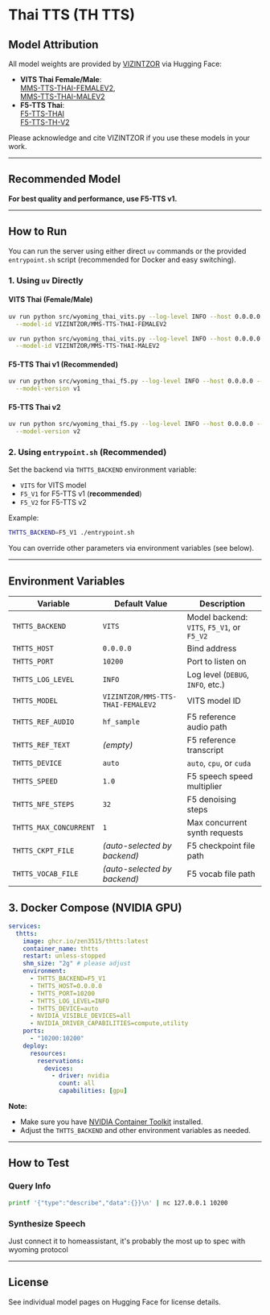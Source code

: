 # Thai TTS (TH TTS)

## Model Attribution

All model weights are provided by [VIZINTZOR](https://huggingface.co/VIZINTZOR) via Hugging Face:

- **VITS Thai Female/Male**:  
  [MMS-TTS-THAI-FEMALEV2](https://huggingface.co/VIZINTZOR/MMS-TTS-THAI-FEMALEV2),  
  [MMS-TTS-THAI-MALEV2](https://huggingface.co/VIZINTZOR/MMS-TTS-THAI-MALEV2)
- **F5-TTS Thai**:  
  [F5-TTS-THAI](https://huggingface.co/VIZINTZOR/F5-TTS-THAI)  
  [F5-TTS-TH-V2](https://huggingface.co/VIZINTZOR/F5-TTS-TH-V2)

Please acknowledge and cite VIZINTZOR if you use these models in your work.

---

## Recommended Model

**For best quality and performance, use F5-TTS v1.**

---

## How to Run

You can run the server using either direct `uv` commands or the provided `entrypoint.sh` script (recommended for Docker and easy switching).

### 1. Using `uv` Directly

#### VITS Thai (Female/Male)

```bash
uv run python src/wyoming_thai_vits.py --log-level INFO --host 0.0.0.0 --port 10200 \
  --model-id VIZINTZOR/MMS-TTS-THAI-FEMALEV2

uv run python src/wyoming_thai_vits.py --log-level INFO --host 0.0.0.0 --port 10200 \
  --model-id VIZINTZOR/MMS-TTS-THAI-MALEV2
```

#### F5-TTS Thai v1 (**Recommended**)

```bash
uv run python src/wyoming_thai_f5.py --log-level INFO --host 0.0.0.0 --port 10200 \
  --model-version v1
```

#### F5-TTS Thai v2

```bash
uv run python src/wyoming_thai_f5.py --log-level INFO --host 0.0.0.0 --port 10200 \
  --model-version v2
```

### 2. Using `entrypoint.sh` (Recommended)

Set the backend via `THTTS_BACKEND` environment variable:

- `VITS` for VITS model
- `F5_V1` for F5-TTS v1 (**recommended**)
- `F5_V2` for F5-TTS v2

Example:

```bash
THTTS_BACKEND=F5_V1 ./entrypoint.sh
```

You can override other parameters via environment variables (see below).

---

## Environment Variables

| Variable              | Default Value                                 | Description                                      |
|-----------------------|-----------------------------------------------|--------------------------------------------------|
| `THTTS_BACKEND`       | `VITS`                                        | Model backend: `VITS`, `F5_V1`, or `F5_V2`       |
| `THTTS_HOST`          | `0.0.0.0`                                     | Bind address                                     |
| `THTTS_PORT`          | `10200`                                       | Port to listen on                                |
| `THTTS_LOG_LEVEL`     | `INFO`                                        | Log level (`DEBUG`, `INFO`, etc.)                |
| `THTTS_MODEL`         | `VIZINTZOR/MMS-TTS-THAI-FEMALEV2`             | VITS model ID                                    |
| `THTTS_REF_AUDIO`     | `hf_sample`                                   | F5 reference audio path                          |
| `THTTS_REF_TEXT`      | *(empty)*                                     | F5 reference transcript                          |
| `THTTS_DEVICE`        | `auto`                                        | `auto`, `cpu`, or `cuda`                         |
| `THTTS_SPEED`         | `1.0`                                         | F5 speech speed multiplier                       |
| `THTTS_NFE_STEPS`     | `32`                                          | F5 denoising steps                               |
| `THTTS_MAX_CONCURRENT`| `1`                                           | Max concurrent synth requests                    |
| `THTTS_CKPT_FILE`     | *(auto-selected by backend)*                  | F5 checkpoint file path                          |
| `THTTS_VOCAB_FILE`    | *(auto-selected by backend)*                  | F5 vocab file path                               |


## 3. Docker Compose (NVIDIA GPU)

```yaml
services:
  thtts:
    image: ghcr.io/zen3515/thtts:latest
    container_name: thtts
    restart: unless-stopped
    shm_size: "2g" # please adjust
    environment:
      - THTTS_BACKEND=F5_V1
      - THTTS_HOST=0.0.0.0
      - THTTS_PORT=10200
      - THTTS_LOG_LEVEL=INFO
      - THTTS_DEVICE=auto
      - NVIDIA_VISIBLE_DEVICES=all
      - NVIDIA_DRIVER_CAPABILITIES=compute,utility
    ports:
      - "10200:10200"
    deploy:
      resources:
        reservations:
          devices:
            - driver: nvidia
              count: all
              capabilities: [gpu]
```

**Note:**  
- Make sure you have [NVIDIA Container Toolkit](https://docs.nvidia.com/datacenter/cloud-native/container-toolkit/latest/install-guide.html) installed.
- Adjust the `THTTS_BACKEND` and other environment variables as needed.

---

## How to Test

### Query Info

```bash
printf '{"type":"describe","data":{}}\n' | nc 127.0.0.1 10200
```

### Synthesize Speech

Just connect it to homeassistant, it's probably the most up to spec with wyoming protocol

---


## License

See individual model pages on Hugging Face for license details.
